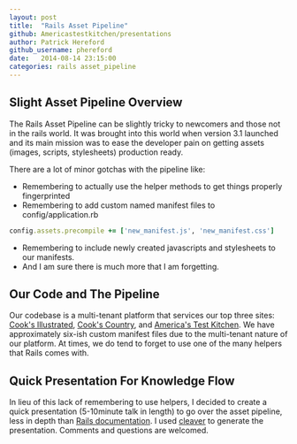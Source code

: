 ```yaml
---
layout: post
title:  "Rails Asset Pipeline"
github: Americastestkitchen/presentations
author: Patrick Hereford
github_username: phereford
date:   2014-08-14 23:15:00
categories: rails asset_pipeline
---
```


## Slight Asset Pipeline Overview
The Rails Asset Pipeline can be slightly tricky to newcomers and those not in
the rails world. It was brought into this world when version 3.1 launched and
its main mission was to ease the developer pain on getting assets (images,
scripts, stylesheets) production ready. 

There are a lot of minor gotchas with the pipeline like:
- Remembering to actually use the helper methods to get things properly fingerprinted
- Remembering to add custom named manifest files to config/application.rb
```ruby config/application.rb
config.assets.precompile += ['new_manifest.js', 'new_manifest.css']
```
- Remembering to include newly created javascripts and stylesheets to our manifests.
- And I am sure there is much more that I am forgetting.

## Our Code and The Pipeline
Our codebase is a multi-tenant platform that services our top three sites:
[Cook's Illustrated](http://www.cooksillustrated.com),
[Cook's Country](http://www.cookscountry.com), and
[America's Test Kitchen](http://www.americastestkitchen.com). We have approximately
six-ish custom manifest files due to the multi-tenant nature of our platform. At
times, we do tend to forget to use one of the many helpers that Rails comes with.

## Quick Presentation For Knowledge Flow
In lieu of this lack of remembering to use helpers, I decided to create a quick
presentation (5-10minute talk in length) to go over the asset pipeline, less in
depth than 
[Rails documentation](http://guides.rubyonrails.org/asset_pipeline.html). I used
[cleaver](https://github.com/jdan/cleaver) to generate the presentation. Comments
and questions are welcomed.
